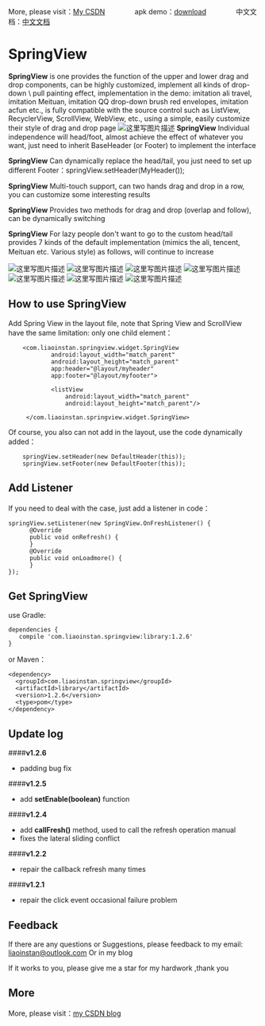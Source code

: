 More, please visit：[My CSDN](http://blog.csdn.net/liaoinstan/article/details/51023907)  　　　　apk demo：[download](https://github.com/liaoinstan/SpringView/blob/master/apk/demo-release.apk?raw=true)  　　　　中文文档：[中文文档](https://github.com/liaoinstan/SpringView/blob/master/README_CN.md)

SpringView
=====
**SpringView**  is one provides the function of the upper and lower drag and drop components, can be highly customized, implement all kinds of drop-down \ pull painting effect, implementation in the demo: imitation ali travel, imitation Meituan, imitation QQ drop-down brush red envelopes, imitation acfun etc., is fully compatible with the source control such as ListView, RecyclerView, ScrollView, WebView, etc., using a simple, easily customize their style of drag and drop page
![这里写图片描述](https://github.com/liaoinstan/SpringView/blob/master/screenshot/springview.png)
**SpringView** Individual independence will head/foot,  almost achieve the effect of whatever you want, just need to inherit BaseHeader (or Footer) to implement the interface

**SpringView** Can dynamically replace the head/tail, you just need to set up different Footer：springView.setHeader(MyHeader());

**SpringView** Multi-touch support, can two hands drag and drop in a row, you can customize some interesting results

**SpringView** Provides two methods for drag and drop (overlap and follow), can be dynamically switching

**SpringView** For lazy people don't want to go to the custom head/tail provides 7 kinds of the default implementation (mimics the ali, tencent, Meituan etc. Various style) as follows, will continue to increase
　
　

![这里写图片描述](https://github.com/liaoinstan/SpringView/blob/master/screenshot/1459212323072_s.gif) ![这里写图片描述](https://github.com/liaoinstan/SpringView/blob/master/screenshot/1459212372609_s.gif)
![这里写图片描述](https://github.com/liaoinstan/SpringView/blob/master/screenshot/1459212462800_s.gif) ![这里写图片描述](https://github.com/liaoinstan/SpringView/blob/master/screenshot/1459212485237_s.gif)
![这里写图片描述](https://github.com/liaoinstan/SpringView/blob/master/screenshot/1459212517801_s.gif) ![这里写图片描述](https://github.com/liaoinstan/SpringView/blob/master/screenshot/1459212658972_s.gif)
![这里写图片描述](https://github.com/liaoinstan/SpringView/blob/master/screenshot/1459212769245_s.gif)

**How to use SpringView**
--------

Add Spring View in the layout file, note that Spring View and ScrollView have the same limitation: only one child element：

```
	<com.liaoinstan.springview.widget.SpringView
            android:layout_width="match_parent"
            android:layout_height="match_parent"
            app:header="@layout/myheader"
            app:footer="@layout/myfooter">

            <listView
                android:layout_width="match_parent"
                android:layout_height="match_parent"/>

     </com.liaoinstan.springview.widget.SpringView>
```
Of course, you also can not add in the layout, use the code dynamically added：

```
	springView.setHeader(new DefaultHeader(this));
	springView.setFooter(new DefaultFooter(this));
```

**Add Listener**
--------
If you need to deal with the case, just add a listener in code：

```
springView.setListener(new SpringView.OnFreshListener() {
      @Override
      public void onRefresh() {
      }
      @Override
      public void onLoadmore() {
      }
});
```

**Get SpringView**
--------
use Gradle:
```
dependencies {
   compile 'com.liaoinstan.springview:library:1.2.6'
}
```
or Maven：
```
<dependency>
  <groupId>com.liaoinstan.springview</groupId>
  <artifactId>library</artifactId>
  <version>1.2.6</version>
  <type>pom</type>
</dependency>
```


**Update log**
--------
####**v1.2.6**
 - padding bug fix

####**v1.2.5**
 - add **setEnable(boolean)** function

####**v1.2.4**

 - add **callFresh()** method, used to call the refresh operation manual
 - fixes the lateral sliding conflict

####**v1.2.2**
 - repair the callback refresh many times

####**v1.2.1**
 - repair the click event occasional failure problem


**Feedback**
--------
If there are any questions or Suggestions, please feedback to my email: liaoinstan@outlook.com
Or in my blog

If it works to you, please give me a star for my hardwork ,thank you

**More**
--------
More, please visit：[my CSDN blog](http://blog.csdn.net/liaoinstan)
